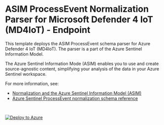 # ASIM ProcessEvent Normalization Parser for Microsoft Defender 4 IoT (MD4IoT) - Endpoint

This template deploys the ASIM ProcessEvent schema parser for Azure Defender 4 IoT (MD4IoT). The parser is a part of the Azure Sentinel Information Model.

The Azure Sentinel Information Mode (ASIM) enables you to use and create source-agnostic content, simplifying your analysis of the data in your Azure Sentinel workspace.

For more information, see:

- [Normalization and the Azure Sentinel Information Model (ASIM)](https://aka.ms/AzSentinelNormalization)
- [Azure Sentinel ProcessEvent normalization schema reference](https://aka.ms/AzSentinelProcessEventDoc)

<br>

[![Deploy to Azure](https://aka.ms/deploytoazurebutton)](https://portal.azure.com/#create/Microsoft.Template/uri/https%3A%2F%2Fraw.githubusercontent.com%2FAzure%2FAzure-Sentinel%2Fmaster%2FParsers%2FASimProcessEvent%2FARM%2FProcessEventMicrosoftMD4IoT%2FProcessEventMicrosoftMD4IoT.json)
